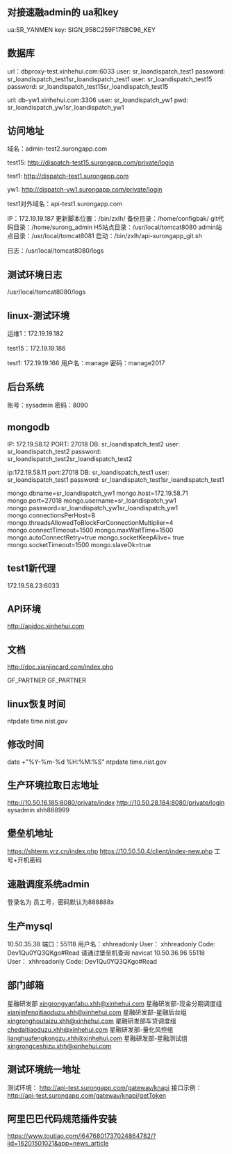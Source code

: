 ## 对接速融admin的  ua和key
ua:SR_YANMEN
key: SIGN_958C259F178BC96_KEY
## 数据库
url：dbproxy-test.xinhehui.com:6033
user: sr_loandispatch_test1
password: sr_loandispatch_test1sr_loandispatch_test1
user: sr_loandispatch_test15
password: sr_loandispatch_test15sr_loandispatch_test15

url: db-yw1.xinhehui.com:3306
user: sr_loandispatch_yw1
pwd: sr_loandispatch_yw1sr_loandispatch_yw1
## 访问地址
域名：admin-test2.surongapp.com 

test15: http://dispatch-test15.surongapp.com/private/login

test1: http://dispatch-test1.surongapp.com 

yw1: http://dispatch-yw1.surongapp.com/private/login

test1对外域名：api-test1.surongapp.com

IP：172.19.19.187 
更新脚本位置：/bin/zxlh/
备份目录：/home/configbak/
git代码目录：/home/surong_admin
H5站点目录：/usr/local/tomcat8080
admin站点目录：/usr/local/tomcat8081 
启动：/bin/zxlh/api-surongapp_git.sh 

日志：/usr/local/tomcat8080/logs


## 测试环境日志
/usr/local/tomcat8080/logs

## linux-测试环境
运维1：172.19.19.182 

test15：172.19.19.186 

test1: 172.19.19.166
用户名：manage
密码：manage2017

## 后台系统
账号：sysadmin
密码：8090

## mongodb
IP:           172.19.58.12 
PORT:    27018
DB:          sr_loandispatch_test2
user:           sr_loandispatch_test2
password:         sr_loandispatch_test2sr_loandispatch_test2

ip:172.19.58.11
port:27018
DB: sr_loandispatch_test1
user: sr_loandispatch_test1
password: sr_loandispatch_test1sr_loandispatch_test1



mongo.dbname=sr_loandispatch_yw1
mongo.host=172.19.58.71
mongo.port=27018
mongo.username=sr_loandispatch_yw1
mongo.password=sr_loandispatch_yw1sr_loandispatch_yw1
mongo.connectionsPerHost=8
mongo.threadsAllowedToBlockForConnectionMultiplier=4
mongo.connectTimeout=1500
mongo.maxWaitTime=1500
mongo.autoConnectRetry=true
mongo.socketKeepAlive= true
mongo.socketTimeout=1500
mongo.slaveOk=true


## test1新代理

172.19.58.23:6033 

## API环境
http://apidoc.xinhehui.com

## 文档
http://doc.xianjincard.com/index.php 

GF_PARTNER
GF_PARTNER

## linux恢复时间
ntpdate time.nist.gov

## 修改时间
date +"%Y-%m-%d %H:%M:%S"
ntpdate time.nist.gov

## 生产环境拉取日志地址
http://10.50.16.185:8080/private/index
http://10.50.28.184:8080/private/login 
sysadmin
xhh888999

## 堡垒机地址
https://shterm.yrz.cn/index.php 
https://10.50.50.4/client/index-new.php
工号+开机密码

## 速融调度系统admin
登录名为  员工号，密码默认为888888x

## 生产mysql
10.50.35.38
端口：55118
用户名：xhhreadonly
User： xhhreadonly
Code:  Dev1Qu0YQ3QKgo#Read
请通过堡垒机查询 navicat
10.50.36.96 55118
User： xhhreadonly
Code:  Dev1Qu0YQ3QKgo#Read

## 部门邮箱
星融研发部	xingrongyanfabu.xhh@xinhehui.com
星融研发部-现金分期调度组	xianjinfenqitiaoduzu.xhh@xinhehui.com
星融研发部-星融后台组	xingronghoutaizu.xhh@xinhehui.com
星融研发部车贷调度组	chedaitiaoduzu.xhh@xinhehui.com
星融研发部-量化风控组	lianghuafengkongzu.xhh@xinhehui.com
星融研发部-星融测试组	xingrongceshizu.xhh@xinhehui.com

## 测试环境统一地址
测试环境：
http://api-test.surongapp.com/gateway/knapi
接口示例：
http://api-test.surongapp.com/gateway/knapi/getToken


## 阿里巴巴代码规范插件安装
https://www.toutiao.com/i6476801737024864782/?iid=16201501021&app=news_article


